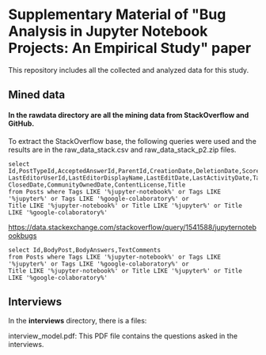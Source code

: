# Supplementary Material of "Bug Analysis in Jupyter Notebook Projects: An Empirical Study" paper

This repository includes all the collected and analyzed data for this study.

## Mined data
#### In the **rawdata** directory are all the mining data from StackOverflow and GitHub.

To extract the StackOverflow base, the following queries were used and the results are in the raw_data_stack.csv and raw_data_stack_p2.zip files.
 
```
select Id,PostTypeId,AcceptedAnswerId,ParentId,CreationDate,DeletionDate,Score,ViewCount,OwnerUserId,OwnerDisplayName,
LastEditorUserId,LastEditorDisplayName,LastEditDate,LastActivityDate,Tags,AnswerCount,CommentCount,FavoriteCount,
ClosedDate,CommunityOwnedDate,ContentLicense,Title
from Posts where Tags LIKE '%jupyter-notebook%' or Tags LIKE '%jupyter%' or Tags LIKE '%google-colaboratory%' or
Title LIKE '%jupyter-notebook%' or Title LIKE '%jupyter%' or Title LIKE '%google-colaboratory%'
```
https://data.stackexchange.com/stackoverflow/query/1541588/jupyternotebookbugs

```
select Id,BodyPost,BodyAnswers,TextComments
from Posts where Tags LIKE '%jupyter-notebook%' or Tags LIKE '%jupyter%' or Tags LIKE '%google-colaboratory%' or
Title LIKE '%jupyter-notebook%' or Title LIKE '%jupyter%' or Title LIKE '%google-colaboratory%'
```

## Interviews
In the **interviews** directory, there is a files:

interview_model.pdf: This PDF file contains the questions asked in the interviews.
